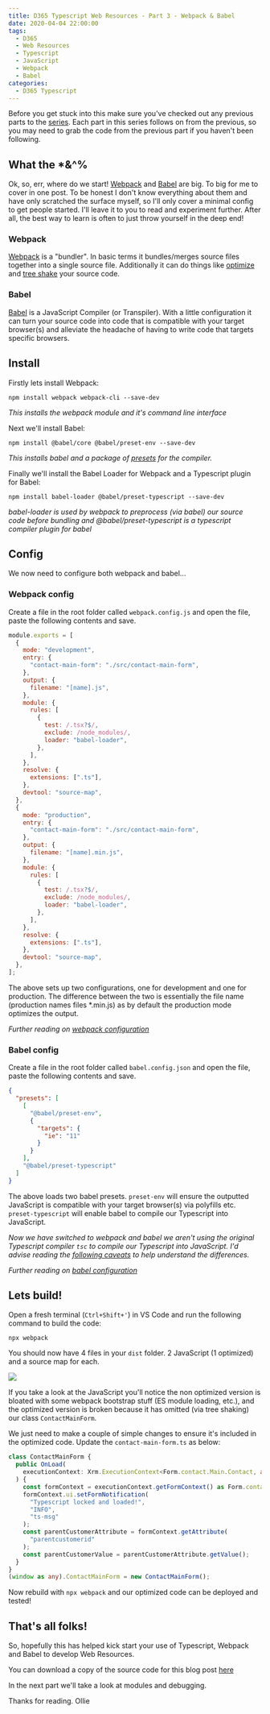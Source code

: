 ```yaml
---
title: D365 Typescript Web Resources - Part 3 - Webpack & Babel
date: 2020-04-04 22:00:00
tags:
  - D365
  - Web Resources
  - Typescript
  - JavaScript
  - Webpack
  - Babel
categories:
  - D365 Typescript
---
```


Before you get stuck into this make sure you've checked out any previous parts to the [series](/categories/D365-Typescript/). Each part in this series follows on from the previous, so you may need to grab the code from the previous part if you haven't been following.

## What the \*&^%

Ok, so, err, where do we start! [Webpack](https://webpack.js.org/) and [Babel](https://babeljs.io/) are big. To big for me to cover in one post. To be honest I don't know everything about them and have only scratched the surface myself, so I'll only cover a minimal config to get people started. I'll leave it to you to read and experiment further. After all, the best way to learn is often to just throw yourself in the deep end!

### Webpack

[Webpack](https://webpack.js.org/) is a "bundler". In basic terms it bundles/merges source files together into a single source file. Additionally it can do things like [optimize](https://webpack.js.org/configuration/optimization/) and [tree shake](https://webpack.js.org/guides/tree-shaking/#root) your source code.

### Babel

[Babel](https://babeljs.io/) is a JavaScript Compiler (or Transpiler). With a little configuration it can turn your source code into code that is compatible with your target browser(s) and alleviate the headache of having to write code that targets specific browsers.

## Install

Firstly lets install Webpack:

```
npm install webpack webpack-cli --save-dev
```

_This installs the webpack module and it's command line interface_

Next we'll install Babel:

```
npm install @babel/core @babel/preset-env --save-dev
```

_This installs babel and a package of [presets](https://babeljs.io/docs/en/babel-preset-env) for the compiler._

Finally we'll install the Babel Loader for Webpack and a Typescript plugin for Babel:

```
npm install babel-loader @babel/preset-typescript --save-dev
```

_babel-loader is used by webpack to preprocess (via babel) our source code before bundling and @babel/preset-typescript is a typescript compiler plugin for babel_

## Config

We now need to configure both webpack and babel...

### Webpack config

Create a file in the root folder called `webpack.config.js` and open the file, paste the following contents and save.

```javascript
module.exports = [
  {
    mode: "development",
    entry: {
      "contact-main-form": "./src/contact-main-form",
    },
    output: {
      filename: "[name].js",
    },
    module: {
      rules: [
        {
          test: /.tsx?$/,
          exclude: /node_modules/,
          loader: "babel-loader",
        },
      ],
    },
    resolve: {
      extensions: [".ts"],
    },
    devtool: "source-map",
  },
  {
    mode: "production",
    entry: {
      "contact-main-form": "./src/contact-main-form",
    },
    output: {
      filename: "[name].min.js",
    },
    module: {
      rules: [
        {
          test: /.tsx?$/,
          exclude: /node_modules/,
          loader: "babel-loader",
        },
      ],
    },
    resolve: {
      extensions: [".ts"],
    },
    devtool: "source-map",
  },
];
```

The above sets up two configurations, one for development and one for production. The difference between the two is essentially the file name (production names files \*.min.js) as by default the production mode optimizes the output.

_Further reading on [webpack configuration](https://webpack.js.org/configuration/)_

### Babel config

Create a file in the root folder called `babel.config.json` and open the file, paste the following contents and save.

```json
{
  "presets": [
    [
      "@babel/preset-env",
      {
        "targets": {
          "ie": "11"
        }
      }
    ],
    "@babel/preset-typescript"
  ]
}
```

The above loads two babel presets. `preset-env` will ensure the outputted JavaScript is compatible with your target browser(s) via polyfills etc. `preset-typescript` will enable babel to compile our Typescript into JavaScript.

_Now we have switched to webpack and babel we aren't using the original Typescript compiler `tsc` to compile our Typescript into JavaScript. I'd advise reading the [following caveats](https://babeljs.io/docs/en/babel-plugin-transform-typescript#caveats) to help understand the differences._

_Further reading on [babel configuration](https://babeljs.io/docs/en/configuration)_

## Lets build!

Open a fresh terminal (`Ctrl+Shift+'`) in VS Code and run the following command to build the code:

```
npx webpack
```

You should now have 4 files in your `dist` folder. 2 JavaScript (1 optimized) and a source map for each.

![](build-output.png)

If you take a look at the JavaScript you'll notice the non optimized version is bloated with some webpack bootstrap stuff (ES module loading, etc.), and the optimized version is broken because it has omitted (via tree shaking) our class `ContactMainForm`.

We just need to make a couple of simple changes to ensure it's included in the optimized code. Update the `contact-main-form.ts` as below:

```typescript
class ContactMainForm {
  public OnLoad(
    executionContext: Xrm.ExecutionContext<Form.contact.Main.Contact, any>
  ) {
    const formContext = executionContext.getFormContext() as Form.contact.Main.Contact;
    formContext.ui.setFormNotification(
      "Typescript locked and loaded!",
      "INFO",
      "ts-msg"
    );
    const parentCustomerAttribute = formContext.getAttribute(
      "parentcustomerid"
    );
    const parentCustomerValue = parentCustomerAttribute.getValue();
  }
}
(window as any).ContactMainForm = new ContactMainForm();
```

Now rebuild with `npx webpack` and our optimized code can be deployed and tested!

## That's all folks!

So, hopefully this has helped kick start your use of Typescript, Webpack and Babel to develop Web Resources.

You can download a copy of the source code for this blog post [here](d365ts-pt3.zip)

In the next part we'll take a look at modules and debugging.

Thanks for reading.
Ollie
